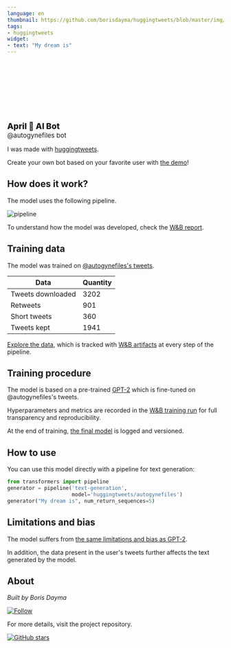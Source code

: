 ```yaml
---
language: en
thumbnail: https://github.com/borisdayma/huggingtweets/blob/master/img/logo.png?raw=true
tags:
- huggingtweets
widget:
- text: "My dream is"
---
```


<div>
<div style="width: 132px; height:132px; border-radius: 50%; background-size: cover; background-image: url('https://pbs.twimg.com/profile_images/1356365325663666177/fgKMKMGD_400x400.jpg')">
</div>
<div style="margin-top: 8px; font-size: 19px; font-weight: 800">April 🤖 AI Bot </div>
<div style="font-size: 15px">@autogynefiles bot</div>
</div>

I was made with [huggingtweets](https://github.com/borisdayma/huggingtweets).

Create your own bot based on your favorite user with [the demo](https://colab.research.google.com/github/borisdayma/huggingtweets/blob/master/huggingtweets-demo.ipynb)!

## How does it work?

The model uses the following pipeline.

![pipeline](https://github.com/borisdayma/huggingtweets/blob/master/img/pipeline.png?raw=true)

To understand how the model was developed, check the [W&B report](https://app.wandb.ai/wandb/huggingtweets/reports/HuggingTweets-Train-a-model-to-generate-tweets--VmlldzoxMTY5MjI).

## Training data

The model was trained on [@autogynefiles's tweets](https://twitter.com/autogynefiles).

| Data | Quantity |
| --- | --- |
| Tweets downloaded | 3202 |
| Retweets | 901 |
| Short tweets | 360 |
| Tweets kept | 1941 |

[Explore the data](https://wandb.ai/wandb/huggingtweets/runs/2jw5booy/artifacts), which is tracked with [W&B artifacts](https://docs.wandb.com/artifacts) at every step of the pipeline.

## Training procedure

The model is based on a pre-trained [GPT-2](https://huggingface.co/gpt2) which is fine-tuned on @autogynefiles's tweets.

Hyperparameters and metrics are recorded in the [W&B training run](https://wandb.ai/wandb/huggingtweets/runs/1b1l87sd) for full transparency and reproducibility.

At the end of training, [the final model](https://wandb.ai/wandb/huggingtweets/runs/1b1l87sd/artifacts) is logged and versioned.

## How to use

You can use this model directly with a pipeline for text generation:

```python
from transformers import pipeline
generator = pipeline('text-generation',
                     model='huggingtweets/autogynefiles')
generator("My dream is", num_return_sequences=5)
```

## Limitations and bias

The model suffers from [the same limitations and bias as GPT-2](https://huggingface.co/gpt2#limitations-and-bias).

In addition, the data present in the user's tweets further affects the text generated by the model.

## About

*Built by Boris Dayma*

[![Follow](https://img.shields.io/twitter/follow/borisdayma?style=social)](https://twitter.com/intent/follow?screen_name=borisdayma)

For more details, visit the project repository.

[![GitHub stars](https://img.shields.io/github/stars/borisdayma/huggingtweets?style=social)](https://github.com/borisdayma/huggingtweets)
